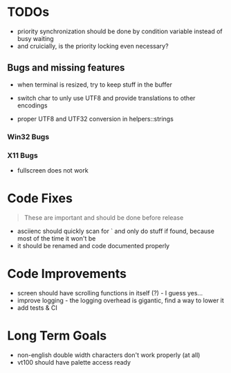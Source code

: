 ﻿# TODOs

- priority synchronization should be done by condition variable instead of busy waiting
- and cruicially, is the priority locking even necessary? 

## Bugs and missing features

- when terminal is resized, try to keep stuff in the buffer

- switch char to unly use UTF8 and provide translations to other encodings
- proper UTF8 and UTF32 conversion in helpers::strings


### Win32 Bugs

### X11 Bugs

- fullscreen does not work

# Code Fixes

> These are important and should be done before release

- asciienc should quickly scan for ` and only do stuff if found, because most of the time it won't be
- it should be renamed and code documented properly


# Code Improvements 

- screen should have scrolling functions in itself (?) - I guess yes...
- improve logging - the logging overhead is gigantic, find a way to lower it
- add tests & CI


# Long Term Goals

- non-english double width characters don't work properly (at all)
- vt100 should have palette access ready

